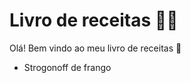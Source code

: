 # Livro de receitas :man_cook:

Olá! Bem vindo ao meu livro de receitas :cake:

- Strogonoff de frango

